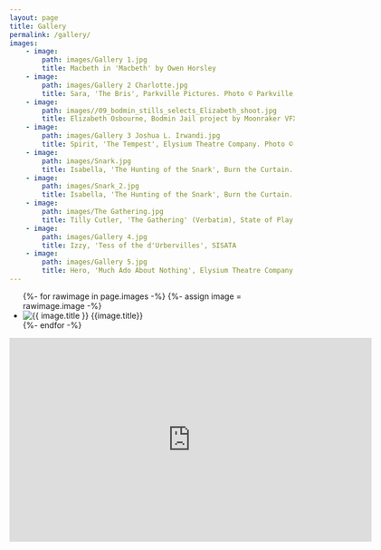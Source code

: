 ```yaml
---
layout: page
title: Gallery
permalink: /gallery/
images:
    - image:
        path: images/Gallery 1.jpg
        title: Macbeth in 'Macbeth' by Owen Horsley
    - image: 
        path: images/Gallery 2 Charlotte.jpg
        title: Sara, 'The Bris', Parkville Pictures. Photo © Parkville Pictures
    - image: 
        path: images//09_bodmin_stills_selects_Elizabeth_shoot.jpg
        title: Elizabeth Osbourne, Bodmin Jail project by Moonraker VFX
    - image: 
        path: images/Gallery 3 Joshua L. Irwandi.jpg
        title: Spirit, 'The Tempest', Elysium Theatre Company. Photo © Joshua L. Irwandi
    - image: 
        path: images/Snark.jpg
        title: Isabella, 'The Hunting of the Snark', Burn the Curtain. Photo © Theo Moye
    - image: 
        path: images/Snark_2.jpg
        title: Isabella, 'The Hunting of the Snark', Burn the Curtain. Photo © Theo Moye
    - image: 
        path: images/The Gathering.jpg
        title: Tilly Cutler, 'The Gathering' (Verbatim), State of Play Arts. Photo © Alastair Nisbet
    - image: 
        path: images/Gallery 4.jpg
        title: Izzy, 'Tess of the d'Urbervilles', SISATA
    - image: 
        path: images/Gallery 5.jpg
        title: Hero, 'Much Ado About Nothing', Elysium Theatre Company. Photo © Joshua L. Irwandi 
---
```


<ul class="gallery">
    {%- for rawimage in page.images -%}
    {%- assign image = rawimage.image -%}
    <li>
        <img src="{{ site.url }}/{{ image.path }}" alt="{{ image.title }}" onclick="overlayImage(this)"/>
        <span>{{image.title}}</span>
    </li>
    {%- endfor -%}
</ul>

<div class="youtube-embed">
    <iframe src="https://player.vimeo.com/video/391805494?" width="640" height="360" frameborder="0" allow="autoplay; fullscreen" allowfullscreen="" id="yui_3_17_2_1_1608744716903_103"></iframe>
</div>

<div class="gallery-overlay">
    <div class="gallery-image-container">
        <a href="javascript:void(0);" class="close-button" onclick="closeOverlay()">
            <span></span>
            <span></span>
            <span></span>
        </a>
        <img id="gallery-image"/>
        <a href="javascript:void(0);" class="prev-button" onclick="galleryPrev()">
            <span></span>
            <span></span>
            <span></span>
        </a>
        <a href="javascript:void(0);" class="next-button" onclick="galleryNext()">
            <span></span>
            <span></span>
            <span></span>
        </a>
    </div>
</div>
